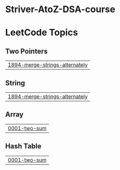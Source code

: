 # Striver-AtoZ-DSA-course
<!---LeetCode Topics Start-->
# LeetCode Topics
## Two Pointers
|  |
| ------- |
| [1894-merge-strings-alternately](https://github.com/aakashsharma003/Striver-AtoZ-Series/tree/master/1894-merge-strings-alternately) |
## String
|  |
| ------- |
| [1894-merge-strings-alternately](https://github.com/aakashsharma003/Striver-AtoZ-Series/tree/master/1894-merge-strings-alternately) |
## Array
|  |
| ------- |
| [0001-two-sum](https://github.com/aakashsharma003/Striver-AtoZ-Series/tree/master/0001-two-sum) |
## Hash Table
|  |
| ------- |
| [0001-two-sum](https://github.com/aakashsharma003/Striver-AtoZ-Series/tree/master/0001-two-sum) |
<!---LeetCode Topics End-->